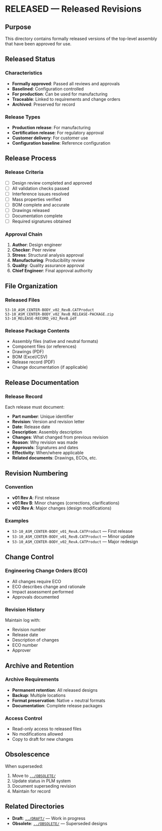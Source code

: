 # RELEASED — Released Revisions

## Purpose

This directory contains formally released versions of the top-level assembly that have been approved for use.

## Released Status

### Characteristics
- **Formally approved**: Passed all reviews and approvals
- **Baselined**: Configuration controlled
- **For production**: Can be used for manufacturing
- **Traceable**: Linked to requirements and change orders
- **Archived**: Preserved for record

### Release Types
- **Production release**: For manufacturing
- **Certification release**: For regulatory approval
- **Customer delivery**: For customer use
- **Configuration baseline**: Reference configuration

## Release Process

### Release Criteria
- [ ] Design review completed and approved
- [ ] All validation checks passed
- [ ] Interference issues resolved
- [ ] Mass properties verified
- [ ] BOM complete and accurate
- [ ] Drawings released
- [ ] Documentation complete
- [ ] Required signatures obtained

### Approval Chain
1. **Author**: Design engineer
2. **Checker**: Peer review
3. **Stress**: Structural analysis approval
4. **Manufacturing**: Producibility review
5. **Quality**: Quality assurance approval
6. **Chief Engineer**: Final approval authority

## File Organization

### Released Files
```
53-10_ASM_CENTER-BODY_v02_RevB.CATProduct
53-10_ASM_CENTER-BODY_v02_RevB_RELEASE-PACKAGE.zip
53-10_RELEASE-RECORD_v02_RevB.pdf
```

### Release Package Contents
- Assembly files (native and neutral formats)
- Component files (or references)
- Drawings (PDF)
- BOM (Excel/CSV)
- Release record (PDF)
- Change documentation (if applicable)

## Release Documentation

### Release Record
Each release must document:
- **Part number**: Unique identifier
- **Revision**: Version and revision letter
- **Date**: Release date
- **Description**: Assembly description
- **Changes**: What changed from previous revision
- **Reason**: Why revision was made
- **Approvals**: Signatures and dates
- **Effectivity**: When/where applicable
- **Related documents**: Drawings, ECOs, etc.

## Revision Numbering

### Convention
- **v01 Rev A**: First release
- **v01 Rev B**: Minor changes (corrections, clarifications)
- **v02 Rev A**: Major changes (design modifications)

### Examples
- `53-10_ASM_CENTER-BODY_v01_RevA.CATProduct` — First release
- `53-10_ASM_CENTER-BODY_v01_RevB.CATProduct` — Minor update
- `53-10_ASM_CENTER-BODY_v02_RevA.CATProduct` — Major redesign

## Change Control

### Engineering Change Orders (ECO)
- All changes require ECO
- ECO describes change and rationale
- Impact assessment performed
- Approvals documented

### Revision History
Maintain log with:
- Revision number
- Release date
- Description of changes
- ECO number
- Approver

## Archive and Retention

### Archive Requirements
- **Permanent retention**: All released designs
- **Backup**: Multiple locations
- **Format preservation**: Native + neutral formats
- **Documentation**: Complete release packages

### Access Control
- Read-only access to released files
- No modifications allowed
- Copy to draft for new changes

## Obsolescence

When superseded:
1. Move to [`../OBSOLETE/`](../OBSOLETE/)
2. Update status in PLM system
3. Document superseding revision
4. Maintain for record

## Related Directories

- **Draft**: [`../DRAFT/`](../DRAFT/) — Work in progress
- **Obsolete**: [`../OBSOLETE/`](../OBSOLETE/) — Superseded designs
